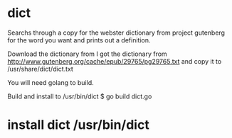 dict
=====

Searchs through a copy for the webster dictionary from project gutenberg  for
the word you want and prints out a definition.

Download the dictionary from 
I got the dictionary from http://www.gutenberg.org/cache/epub/29765/pg29765.txt
and copy it to /usr/share/dict/dict.txt

You will need golang to build.

Build and install to /usr/bin/dict
 $ go build dict.go 
 # install dict /usr/bin/dict
